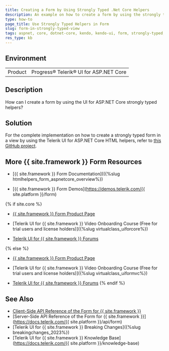 ```yaml
---
title: Creating a Form by Using Strongly Typed .Net Core Helpers
description: An example on how to create a form by using the strongly typed Telerik UI .Net Core HTML helpers.
type: how-to
page_title: Use Strongly Typed Helpers in Form
slug: form-in-strongly-typed-view
tags: aspnet, core, dotnet-core, kendo, kendo-ui, form, strongly-typed, view
res_type: kb
---
```


## Environment

<table>
 <tr>
  <td>Product</td>
  <td>Progress® Telerik® UI for ASP.NET Core</td>
 </tr>
</table>


## Description

How can I create a form by using the UI for ASP.NET Core strongly typed helpers?

## Solution

For the complete implementation on how to create a strongly typed form in a view by using the Telerik UI for ASP.NET Core HTML helpers, refer to [this GitHub project](https://github.com/telerik/ui-for-aspnet-core-examples/tree/master/Telerik.Examples.Mvc/Telerik.Examples.Mvc/Views/Forms).

## More {{ site.framework }} Form Resources

* [{{ site.framework }} Form Documentation](({%slug htmlhelpers_form_aspnetcore_overview%})

* [{{ site.framework }} Form Demos](https://demos.telerik.com/{{ site.platform }}/form)

{% if site.core %}
* [{{ site.framework }} Form Product Page](https://www.telerik.com/aspnet-core-ui/form)

* [Telerik UI for {{ site.framework }} Video Onboarding Course (Free for trial users and license holders)]({%slug virtualclass_uiforcore%})

* [Telerik UI for {{ site.framework }} Forums](https://www.telerik.com/forums/aspnet-core-ui)

{% else %}
* [{{ site.framework }} Form Product Page](https://www.telerik.com/aspnet-mvc/form)

* [Telerik UI for {{ site.framework }} Video Onboarding Course (Free for trial users and license holders)]({%slug virtualclass_uiformvc%})

* [Telerik UI for {{ site.framework }} Forums](https://www.telerik.com/forums/aspnet-mvc)
{% endif %}

## See Also

* [Client-Side API Reference of the Form for {{ site.framework }}](https://docs.telerik.com/kendo-ui/api/javascript/ui/form)
* [Server-Side API Reference of the Form for {{ site.framework }}](https://docs.telerik.com/{{ site.platform }}/api/form)
* [Telerik UI for {{ site.framework }} Breaking Changes]({%slug breakingchanges_2023%})
* [Telerik UI for {{ site.framework }} Knowledge Base](https://docs.telerik.com/{{ site.platform }}/knowledge-base)
